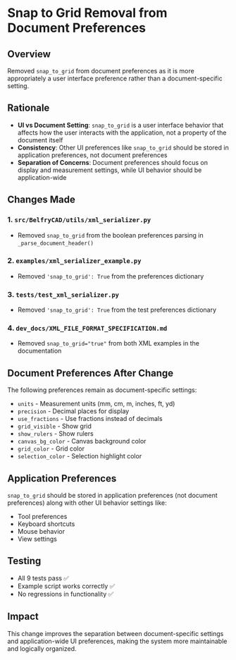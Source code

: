 # Snap to Grid Removal from Document Preferences

## Overview

Removed `snap_to_grid` from document preferences as it is more appropriately a user interface preference rather than a document-specific setting.

## Rationale

- **UI vs Document Setting**: `snap_to_grid` is a user interface behavior that affects how the user interacts with the application, not a property of the document itself
- **Consistency**: Other UI preferences like `snap_to_grid` should be stored in application preferences, not document preferences
- **Separation of Concerns**: Document preferences should focus on display and measurement settings, while UI behavior should be application-wide

## Changes Made

### 1. **`src/BelfryCAD/utils/xml_serializer.py`**
- Removed `snap_to_grid` from the boolean preferences parsing in `_parse_document_header()`

### 2. **`examples/xml_serializer_example.py`**
- Removed `'snap_to_grid': True` from the preferences dictionary

### 3. **`tests/test_xml_serializer.py`**
- Removed `'snap_to_grid': True` from the test preferences dictionary

### 4. **`dev_docs/XML_FILE_FORMAT_SPECIFICATION.md`**
- Removed `snap_to_grid="true"` from both XML examples in the documentation

## Document Preferences After Change

The following preferences remain as document-specific settings:

- `units` - Measurement units (mm, cm, m, inches, ft, yd)
- `precision` - Decimal places for display
- `use_fractions` - Use fractions instead of decimals
- `grid_visible` - Show grid
- `show_rulers` - Show rulers
- `canvas_bg_color` - Canvas background color
- `grid_color` - Grid color
- `selection_color` - Selection highlight color

## Application Preferences

`snap_to_grid` should be stored in application preferences (not document preferences) along with other UI behavior settings like:
- Tool preferences
- Keyboard shortcuts
- Mouse behavior
- View settings

## Testing

- All 9 tests pass ✅
- Example script works correctly ✅
- No regressions in functionality ✅

## Impact

This change improves the separation between document-specific settings and application-wide UI preferences, making the system more maintainable and logically organized. 